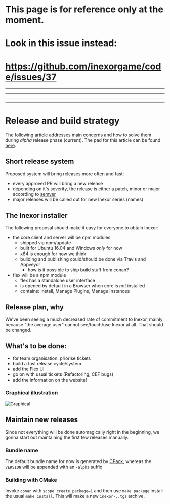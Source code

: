 
# This page is for reference only at the moment.

# Look in this issue instead:

# https://github.com/inexorgame/code/issues/37

---
---
-------------
---------------------------------
# Release and build strategy
The following article addresses main concerns and how to solve them during _alpha_ release phase (current).
The pad for this article can be found [here](https://hackmd.io/IYDgzARgpuYLQE5gHYDGcAsIBMA2OwEEAZnCBACaoCMyFEYqUyQA#).

## Short release system
Proposed system will bring releases more often and fast:

- every approved PR will bring a new release
- depending on it's severity, the release is either a patch, minor or major according to [semver](http://semver.org/)
- major releases will be called out for new Inexor series (names)

## The Inexor installer
The following proposal should make it easy for everyone to obtain Inexor:

* the core client and server will be npm modules
  * shipped via npm/update
  * built for Ubuntu 16.04 and Windows *only* for now
  * x64 is enough for now we think
  * building and publishing could/should be done via Travis and Appveyor
    * how is it possible to ship build stuff from conan?
* flex will be a npm module
  * flex has a standalone user interface
  * is opened by default in a Browser when core is *not* installed
  * contains: Install, Manage Plugins, Manage Instances

## Release plan, why
We've been seeing a much decreased rate of commitment to Inexor, mainly because "the average user" cannot see/touch/use Inexor at all. That should be changed.

## What's to be done:

- for team organisation: priorise tickets
- build a fast release cycle/system
- add the Flex UI
- go on with usual tickets (Refactoring, CEF bugs)
- add the information on the website!

### Graphical illustration
![Graphical](https://github.com/inexorgame/visualisations/blob/e66f6aa962e18629cee67478e67a84a39d9685f2/releases/Inexor%20Release%20Management.png) 

## Maintain new releases

Since not everything will be done automagically right in the beginning, we gonna start out maintaining the first few releases manually.

### Bundle name
The default bundle name for now is generated by [CPack](https://cmake.org/cmake/help/v3.0/module/CPack.html#variable:CPACK_PACKAGE_FILE_NAME), whereas the `VERSION` will be appended with an `-alpha` suffix

### Building with CMake
Invoke `conan` with `scope create_package=1` and then use `make package` install the usual `make install`.
This will make a new `inexor-..tgz` archive.

